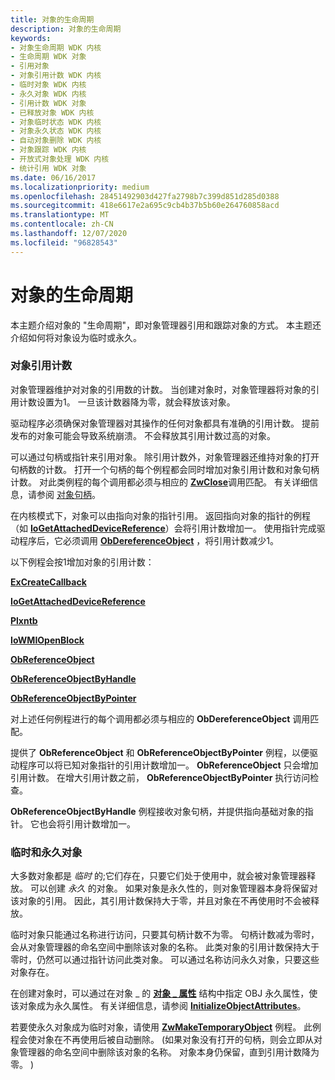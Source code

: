 ```yaml
---
title: 对象的生命周期
description: 对象的生命周期
keywords:
- 对象生命周期 WDK 内核
- 生命周期 WDK 对象
- 引用对象
- 对象引用计数 WDK 内核
- 临时对象 WDK 内核
- 永久对象 WDK 内核
- 引用计数 WDK 对象
- 已释放对象 WDK 内核
- 对象临时状态 WDK 内核
- 对象永久状态 WDK 内核
- 自动对象删除 WDK 内核
- 对象跟踪 WDK 内核
- 开放式对象处理 WDK 内核
- 统计引用 WDK 对象
ms.date: 06/16/2017
ms.localizationpriority: medium
ms.openlocfilehash: 28451492903d427fa2798b7c399d851d285d0388
ms.sourcegitcommit: 418e6617e2a695c9cb4b37b5b60e264760858acd
ms.translationtype: MT
ms.contentlocale: zh-CN
ms.lasthandoff: 12/07/2020
ms.locfileid: "96828543"
---
```

# <a name="life-cycle-of-an-object"></a>对象的生命周期





本主题介绍对象的 "生命周期"，即对象管理器引用和跟踪对象的方式。 本主题还介绍如何将对象设为临时或永久。

### <a name="object-reference-count"></a>对象引用计数

对象管理器维护对对象的引用数的计数。 当创建对象时，对象管理器将对象的引用计数设置为1。 一旦该计数器降为零，就会释放该对象。

驱动程序必须确保对象管理器对其操作的任何对象都具有准确的引用计数。 提前发布的对象可能会导致系统崩溃。 不会释放其引用计数过高的对象。

可以通过句柄或指针来引用对象。 除引用计数外，对象管理器还维持对象的打开句柄数的计数。 打开一个句柄的每个例程都会同时增加对象引用计数和对象句柄计数。 对此类例程的每个调用都必须与相应的 [**ZwClose**](/windows-hardware/drivers/ddi/ntifs/nf-ntifs-ntclose)调用匹配。 有关详细信息，请参阅 [对象句柄](object-handles.md)。

在内核模式下，对象可以由指向对象的指针引用。 返回指向对象的指针的例程（如 [**IoGetAttachedDeviceReference**](/windows-hardware/drivers/ddi/ntifs/nf-ntifs-iogetattacheddevicereference)）会将引用计数增加一。 使用指针完成驱动程序后，它必须调用 [**ObDereferenceObject**](/windows-hardware/drivers/ddi/wdm/nf-wdm-obdereferenceobject) ，将引用计数减少1。

以下例程会按1增加对象的引用计数：

[**ExCreateCallback**](/windows-hardware/drivers/ddi/wdm/nf-wdm-excreatecallback)

[**IoGetAttachedDeviceReference**](/windows-hardware/drivers/ddi/ntifs/nf-ntifs-iogetattacheddevicereference)

[**Plxntb**](/windows-hardware/drivers/ddi/wdm/nf-wdm-iogetdeviceobjectpointer)

[**IoWMIOpenBlock**](/windows-hardware/drivers/ddi/wdm/nf-wdm-iowmiopenblock)

[**ObReferenceObject**](/windows-hardware/drivers/ddi/wdm/nf-wdm-obfreferenceobject)

[**ObReferenceObjectByHandle**](/windows-hardware/drivers/ddi/wdm/nf-wdm-obreferenceobjectbyhandle)

[**ObReferenceObjectByPointer**](/windows-hardware/drivers/ddi/wdm/nf-wdm-obreferenceobjectbypointer)

对上述任何例程进行的每个调用都必须与相应的 **ObDereferenceObject** 调用匹配。

提供了 **ObReferenceObject** 和 **ObReferenceObjectByPointer** 例程，以便驱动程序可以将已知对象指针的引用计数增加一。 **ObReferenceObject** 只会增加引用计数。 在增大引用计数之前， **ObReferenceObjectByPointer** 执行访问检查。

**ObReferenceObjectByHandle** 例程接收对象句柄，并提供指向基础对象的指针。 它也会将引用计数增加一。

### <a name="temporary-and-permanent-objects"></a>临时和永久对象

大多数对象都是 *临时* 的;它们存在，只要它们处于使用中，就会被对象管理器释放。 可以创建 *永久* 的对象。 如果对象是永久性的，则对象管理器本身将保留对该对象的引用。 因此，其引用计数保持大于零，并且对象在不再使用时不会被释放。

临时对象只能通过名称进行访问，只要其句柄计数不为零。 句柄计数减为零时，会从对象管理器的命名空间中删除该对象的名称。 此类对象的引用计数保持大于零时，仍然可以通过指针访问此类对象。 可以通过名称访问永久对象，只要这些对象存在。

在创建对象时，可以通过在对象 \_ 的 [**对象 \_ 属性**](/windows/win32/api/ntdef/ns-ntdef-_object_attributes) 结构中指定 OBJ 永久属性，使该对象成为永久属性。 有关详细信息，请参阅 [**InitializeObjectAttributes**](/windows/win32/api/ntdef/nf-ntdef-initializeobjectattributes)。

若要使永久对象成为临时对象，请使用 [**ZwMakeTemporaryObject**](/windows-hardware/drivers/ddi/wdm/nf-wdm-zwmaketemporaryobject) 例程。 此例程会使对象在不再使用后被自动删除。  (如果对象没有打开的句柄，则会立即从对象管理器的命名空间中删除该对象的名称。 对象本身仍保留，直到引用计数降为零。 ) 

 

